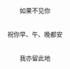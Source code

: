 <html
<head>
     <title>
     <meta charset=utf-8>
     </title>     
     </head>
     <body>
     <br>
     <br>
     <br>
     <br>
     <br>
     <br>
     <br>
     <br>
     <br>
     <br>
     <br>
     <br>
    <center> 如果不见你</center><br>
    <center> 祝你早、午、晚都安</center><br>
    <center> 我亦留此地</center><br>
  
     <br>
     <br>
     <br>
     <br>
     <br>
     <br>
     <br>
     <br>
   <center><img src="http://b269.photo.store.qq.com/psb?/V11ACVWs3c84Jk/eBNeioMG1fQxfu7*BXQRBgLxNS96UWVe5taDFQFz.fM!/c/dA0BAAAAAAAA&bo=AAWqBgAAAAARAJ4!" width="200" height="200"></center><br>
     </body>
     </html>
     
     
